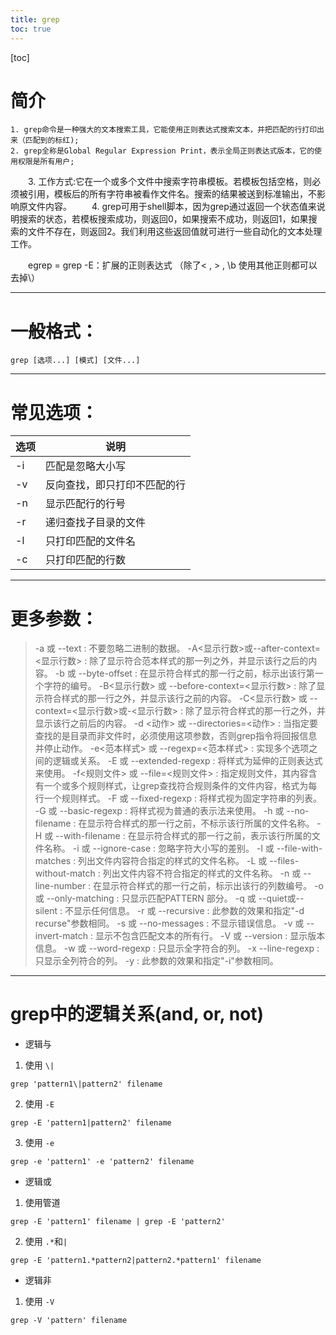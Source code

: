 ```yaml
---
title: grep
toc: true
---
```

[toc]

# 简介  
    1. grep命令是一种强大的文本搜索工具，它能使用正则表达式搜索文本，并把匹配的行打印出来（匹配到的标红);
    2. grep全称是Global Regular Expression Print，表示全局正则表达式版本，它的使用权限是所有用户;
　　3. 工作方式:它在一个或多个文件中搜索字符串模板。若模板包括空格，则必须被引用，模板后的所有字符串被看作文件名。搜索的结果被送到标准输出，不影响原文件内容。
　　4. grep可用于shell脚本，因为grep通过返回一个状态值来说明搜索的状态，若模板搜索成功，则返回0，如果搜索不成功，则返回1，如果搜索的文件不存在，则返回2。我们利用这些返回值就可进行一些自动化的文本处理工作。

　　egrep = grep -E：扩展的正则表达式 （除了\< , \> , \b 使用其他正则都可以去掉\）

---
# 一般格式：
```shell
grep [选项...] [模式] [文件...]
```
---
# 常见选项：
|选项 |说明                          |
|----|------------------------------|
|-i  |匹配是忽略大小写|
|-v  |反向查找，即只打印不匹配的行|
|-n  |显示匹配行的行号|
|-r  |递归查找子目录的文件|
|-l  |只打印匹配的文件名|
|-c  |只打印匹配的行数|

---
# 更多参数：
>-a 或 --text : 不要忽略二进制的数据。
>-A<显示行数>或--after-context=<显示行数> : 除了显示符合范本样式的那一列之外，并显示该行之后的内容。
>-b 或 --byte-offset : 在显示符合样式的那一行之前，标示出该行第一个字符的编号。
>-B<显示行数> 或 --before-context=<显示行数> : 除了显示符合样式的那一行之外，并显示该行之前的内容。
>-C<显示行数> 或 --context=<显示行数>或-<显示行数> : 除了显示符合样式的那一行之外，并显示该行之前后的内容。
>-d <动作> 或 --directories=<动作> : 当指定要查找的是目录而非文件时，必须使用这项参数，否则grep指令将回报信息并停止动作。
>-e<范本样式> 或 --regexp=<范本样式> : 实现多个选项之间的逻辑或关系。
>-E 或 --extended-regexp : 将样式为延伸的正则表达式来使用。
>-f<规则文件> 或 --file=<规则文件> : 指定规则文件，其内容含有一个或多个规则样式，让grep查找符合规则条件的文件内容，格式为每行一个规则样式。
>-F 或 --fixed-regexp : 将样式视为固定字符串的列表。
>-G 或 --basic-regexp : 将样式视为普通的表示法来使用。
>-h 或 --no-filename : 在显示符合样式的那一行之前，不标示该行所属的文件名称。
>-H 或 --with-filename : 在显示符合样式的那一行之前，表示该行所属的文件名称。
>-i 或 --ignore-case : 忽略字符大小写的差别。
>-l 或 --file-with-matches : 列出文件内容符合指定的样式的文件名称。
>-L 或 --files-without-match : 列出文件内容不符合指定的样式的文件名称。
>-n 或 --line-number : 在显示符合样式的那一行之前，标示出该行的列数编号。
>-o 或 --only-matching : 只显示匹配PATTERN 部分。
>-q 或 --quiet或--silent : 不显示任何信息。
>-r 或 --recursive : 此参数的效果和指定"-d recurse"参数相同。
>-s 或 --no-messages : 不显示错误信息。
>-v 或 --invert-match : 显示不包含匹配文本的所有行。
>-V 或 --version : 显示版本信息。
>-w 或 --word-regexp : 只显示全字符合的列。
>-x --line-regexp : 只显示全列符合的列。
>-y : 此参数的效果和指定"-i"参数相同。

---
# grep中的逻辑关系(and, or, not)
* 逻辑与  
1. 使用 `\|`
```shell
grep 'pattern1\|pattern2' filename
```
2. 使用 `-E`
```shell
grep -E 'pattern1|pattern2' filename
```
3. 使用 `-e`
```shell
grep -e 'pattern1' -e 'pattern2' filename
```
* 逻辑或  
1. 使用管道
```shell
grep -E 'pattern1' filename | grep -E 'pattern2'
```
2. 使用 `.*`和`|`
```shell
grep -E 'pattern1.*pattern2|pattern2.*pattern1' filename
```
* 逻辑非
1. 使用 `-V`
```shell
grep -V 'pattern' filename
```
